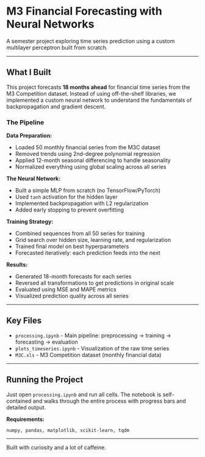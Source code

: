 # M3 Financial Forecasting with Neural Networks

A semester project exploring time series prediction using a custom multilayer perceptron built from scratch.

---

## What I Built

This project forecasts **18 months ahead** for financial time series from the M3 Competition dataset. Instead of using off-the-shelf libraries, we implemented a custom neural network to understand the fundamentals of backpropagation and gradient descent.

### The Pipeline

**Data Preparation:**
- Loaded 50 monthly financial series from the M3C dataset
- Removed trends using 2nd-degree polynomial regression
- Applied 12-month seasonal differencing to handle seasonality
- Normalized everything using global scaling across all series

**The Neural Network:**
- Built a simple MLP from scratch (no TensorFlow/PyTorch)
- Used `tanh` activation for the hidden layer
- Implemented backpropagation with L2 regularization
- Added early stopping to prevent overfitting

**Training Strategy:**
- Combined sequences from all 50 series for training
- Grid search over hidden size, learning rate, and regularization
- Trained final model on best hyperparameters
- Forecasted iteratively: each prediction feeds into the next

**Results:**
- Generated 18-month forecasts for each series
- Reversed all transformations to get predictions in original scale
- Evaluated using MSE and MAPE metrics
- Visualized prediction quality across all series

---

## Key Files

- `processing.ipynb` - Main pipeline: preprocessing → training → forecasting → evaluation
- `plots_timeseries.ipynb` - Visualization of the raw time series
- `M3C.xls` - M3 Competition dataset (monthly financial data)

---


## Running the Project

Just open `processing.ipynb` and run all cells. The notebook is self-contained and walks through the entire process with progress bars and detailed output.

**Requirements:**
```
numpy, pandas, matplotlib, scikit-learn, tqdm
```

---

Built with curiosity and a lot of caffeine.